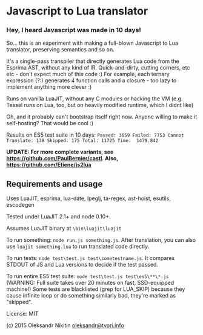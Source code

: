 ﻿# Javascript to Lua translator

### Hey, I heard Javascript was made in 10 days!

So... this is an experiment with making a full-blown Javascript to Lua translator, preserving semantics and so on.

It's a single-pass transpiler that directly generates Lua code from the Esprima AST, without any kind of IR.
Quick-and-dirty, cutting corners, etc etc - don't expect much of this code :)
For example, each ternary expression (?:) generates 4 function calls and a closure - too lazy to implement anything more clever :)

Runs on vanilla LuaJIT, without any C modules or hacking the VM (e.g. Tessel runs on Lua, too, but on heavily modified runtime, which I didnt like)

Oh, and it probably can't bootstrap itself right now. Anyone willing to make it self-hosting? That would be cool :)

Results on ES5 test suite in 10 days:
`Passed: 3659 Failed: 7753 Cannot Translate: 138 Skipped: 175 Total: 11725 Time:  1479.842`

**UPDATE: For more complete variants, see https://github.com/PaulBernier/castl. Also, https://github.com/Etiene/js2lua**

## Requirements and usage

Uses LuaJIT, esprima, lua-date, lpeglj, ta-regex, ast-hoist, esutils, escodegen

Tested under LuaJIT 2.1+ and node 0.10+.

Assumes LuaJIT binary at `\bin\luajit\luajit`

To run something: `node run.js something.js`. After translation, you can also use `luajit something.lua` to run translated code directly.

To run tests: `node test\test.js test\sometestname.js`. It compares STDOUT of JS and Lua versions to decide if the test passed.

To run entire ES5 test suite: `node test\test.js test\es5\**\*.js` (WARNING: Full suite takes over 20 minutes on fast, SSD-equipped machine!)
Some tests are blacklisted (grep for LUA_SKIP) because they cause infinite loop or do something similarly bad, they're marked as "skipped".


License: MIT

(c) 2015 Oleksandr Nikitin <oleksandr@tvori.info>
